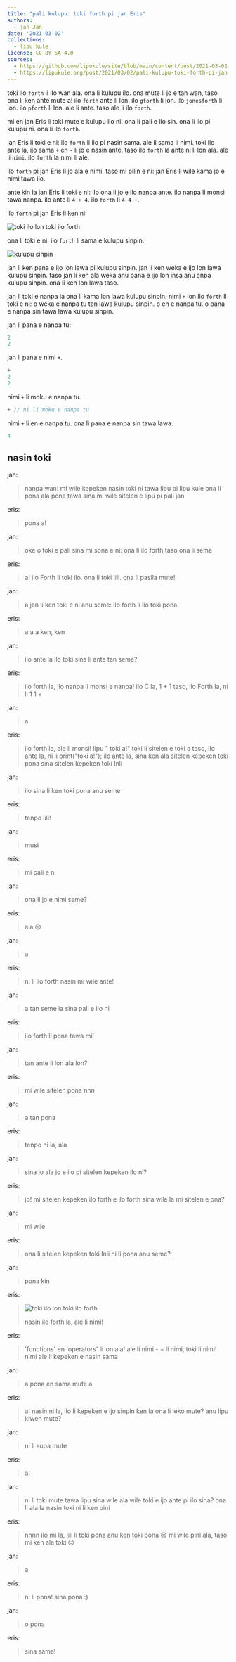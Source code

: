 ```yaml
---
title: "pali kulupu: toki forth pi jan Eris"
authors:
  - jan Jan
date: '2021-03-02'
collections:
  - lipu kule
license: CC-BY-SA 4.0
sources:
  - https://github.com/lipukule/site/blob/main/content/post/2021-03-02-pali%20kulupu_%20toki%20forth%20pi%20jan%20Eris.md
  - https://lipukule.org/post/2021/03/02/pali-kulupu-toki-forth-pi-jan-eris/
---
```


toki ilo `forth` li ilo wan ala. ona li kulupu ilo. ona mute li jo e tan wan, taso ona li ken ante mute a! ilo `forth` ante li lon. ilo `gforth` li lon. ilo `jonesforth` li lon. ilo `pforth` li lon. ale li ante. taso ale li ilo `forth`.

mi en jan Eris li toki mute e kulupu ilo ni. ona li pali e ilo sin. ona li ilo pi kulupu ni. ona li ilo `forth`.

jan Eris li toki e ni: ilo `forth` li ilo pi nasin sama. ale li sama li nimi. toki ilo ante la, ijo sama `+` en `-` li jo e nasin ante. taso ilo `forth` la ante ni li lon ala. ale li `nimi`. ilo `forth` la nimi li ale.

ilo `forth` pi jan Eris li jo ala e nimi. taso mi pilin e ni: jan Eris li wile kama jo e nimi tawa ilo.

ante kin la jan Eris li toki e ni: ilo ona li jo e ilo nanpa ante. ilo nanpa li monsi tawa nanpa. ilo ante li `4 + 4`. ilo `forth` li `4 4 +`.

ilo `forth` pi jan Eris li ken ni:

![toki ilo lon toki ilo forth](https://cdn.discordapp.com/attachments/801813222239633508/804456771514793984/--DH.png)

ona li toki e ni: ilo `forth` li sama e kulupu sinpin.

![kulupu sinpin](https://media.discordapp.net/attachments/801813222239633508/804457927770898452/set-white-dishes-on-table-260nw-289935425.png)

jan li ken pana e ijo lon lawa pi kulupu sinpin. jan li ken weka e ijo lon lawa kulupu sinpin. taso jan li ken ala weka anu pana e ijo lon insa anu anpa kulupu sinpin. ona li ken lon lawa taso.

jan li toki e nanpa la ona li kama lon lawa kulupu sinpin. nimi `+` lon ilo `forth` li toki e ni: o weka e nanpa tu tan lawa kulupu sinpin. o en e nanpa tu. o pana e nanpa sin tawa lawa kulupu sinpin.

jan li pana e nanpa tu:
```cpp
2
2
```

jan li pana e nimi `+`.
```cpp
+
2
2
```

nimi `+` li moku e nanpa tu.
```cpp
+ // ni li moku e nanpa tu
```

nimi `+` li en e nanpa tu. ona li pana e nanpa sin tawa lawa.
```cpp
4
```

## nasin toki

jan:
> nanpa wan: mi wile kepeken nasin toki ni tawa lipu pi lipu kule
ona li pona ala pona tawa sina
mi wile sitelen e lipu pi pali jan

eris:
> pona a!

jan:
> oke
o toki e pali sina
mi sona e ni: ona li ilo forth
taso ona li seme

eris:
> a! ilo Forth li toki ilo. ona li toki lili.
ona li pasila mute!

jan:
> a
jan li ken toki e ni anu seme: ilo forth li ilo toki pona

eris:
> a a a
ken, ken

jan:
> ilo ante la ilo toki sina li ante tan seme?

eris:
> ilo forth la, ilo nanpa li monsi e nanpa!
ilo C la, 1 + 1
taso, ilo Forth la, ni li 1 1 +

jan:
> a

eris:
> ilo forth la, ale li monsi!
lipu " toki a!" toki li sitelen e toki a
taso, ilo ante la, ni li print("toki a!");
ilo ante la, sina ken ala sitelen kepeken toki pona
sina sitelen kepeken toki Inli

jan:
> ilo sina li ken toki pona anu seme

eris:
> tenpo lili!

jan:
> musi

eris:
> mi pali e ni

jan:
> ona li jo e nimi seme?

eris:
> ala :pensive:

jan:
> a

eris:
> ni li ilo forth nasin
mi wile ante!

jan:
> a
tan seme la sina pali e ilo ni

eris:
> ilo forth li pona tawa mi!

jan:
> tan ante li lon ala lon?

eris:
> mi wile sitelen pona
nnn

jan:
> a
tan pona

eris:
> tenpo ni la, ala

jan:
> sina jo ala jo e ilo pi sitelen kepeken ilo ni?

eris:
> jo! mi sitelen kepeken ilo forth e ilo forth
> sina wile la mi sitelen e ona?

jan:
> mi wile

eris:
> ona li sitelen kepeken toki Inli
> ni li pona anu seme?

jan:
> pona kin

eris:
> ![toki ilo lon toki ilo forth](https://cdn.discordapp.com/attachments/801813222239633508/804456771514793984/--DH.png)
>
> nasin ilo forth la, ale li nimi!

eris:
> 'functions' en 'operators' li lon ala!
ale li nimi - + li nimi, toki li nimi!
nimi ale li kepeken e nasin sama

jan:
> a
pona en sama mute a

eris:
> a!
nasin ni la, ilo li kepeken e ijo sinpin
ken la ona li leko mute? anu lipu kiwen mute?

jan:
> ni li supa mute

eris:
> a!

jan:
> ni li toki mute tawa lipu
sina wile ala wile toki e ijo ante pi ilo sina?
ona li ala la nasin toki ni li ken pini

eris:
> nnnn
ilo mi la, lili li toki pona
anu ken toki pona :pensive:
mi wile pini ala, taso mi ken ala toki :pensive:

jan:
> a

eris:
> ni li pona!
sina pona
:)

jan:
> o pona

eris:
> sina sama!
